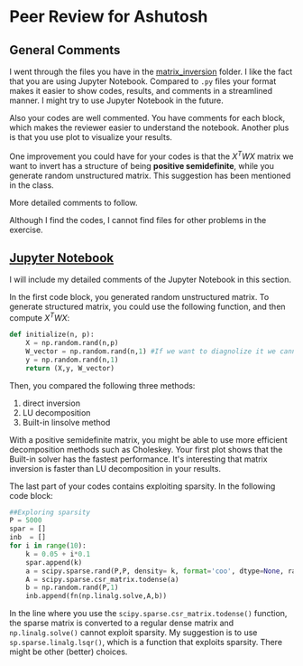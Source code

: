 # Peer Review for Ashutosh

## General Comments
I went through the files you have in the [matrix_inversion](https://github.com/ASinghh/matrix_inversion) folder. I like the fact that you are using Jupyter Notebook. Compared to `.py` files your format makes it easier to show codes, results, and comments in a streamlined manner. I might try to use Jupyter Notebook in the future.

Also your codes are well commented. You have comments for each block, which makes the reviewer easier to understand the notebook. Another plus is that you use plot to visualize your results.

One improvement you could have for your codes is that the $X^TWX$ matrix we want to invert has a structure of being **positive semidefinite**, while you generate random unstructured matrix. This suggestion has been mentioned in the class.

More detailed comments to follow. 

Although I find the codes, I cannot find files for other problems in the exercise.

## [Jupyter Notebook](https://github.com/ASinghh/matrix_inversion/blob/master/Comparision%2Bof%2BMatrix%2BInversion%2Bmethods.ipynb)
I will include my detailed comments of the Jupyter Notebook in this section.

In the first code block, you generated random unstructured matrix. To generate structured matrix, you could use the following function, and then compute $X^TWX$:

```python
def initialize(n, p):
    X = np.random.rand(n,p)
    W_vector = np.random.rand(n,1) #If we want to diagnolize it we cannot define W as (p,1) matrix
    y = np.random.rand(n,1)
    return (X,y, W_vector)
```

Then, you compared the following three methods:

1. direct inversion
2. LU decomposition
3. Built-in linsolve method

With a positive semidefinite matrix, you might be able to use more efficient decomposition methods such as Choleskey. Your first plot shows that the Built-in solver has the fastest performance. It's interesting that matrix inversion is faster than LU decomposition in your results.

The last part of your codes contains exploiting sparsity. In the following code block:

```python
##Exploring sparsity
P = 5000
spar = []
inb  = []
for i in range(10):
    k = 0.05 + i*0.1
    spar.append(k)
    a = scipy.sparse.rand(P,P, density= k, format='coo', dtype=None, random_state=None)
    A = scipy.sparse.csr_matrix.todense(a)
    b = np.random.rand(P,1)
    inb.append(fn(np.linalg.solve,A,b))
```

In the line where you use the `scipy.sparse.csr_matrix.todense()` function, the sparse matrix is converted to a regular dense matrix and `np.linalg.solve()` cannot exploit sparsity. My suggestion is to use `sp.sparse.linalg.lsqr()`, which is a function that exploits sparsity. There might be other (better) choices.





